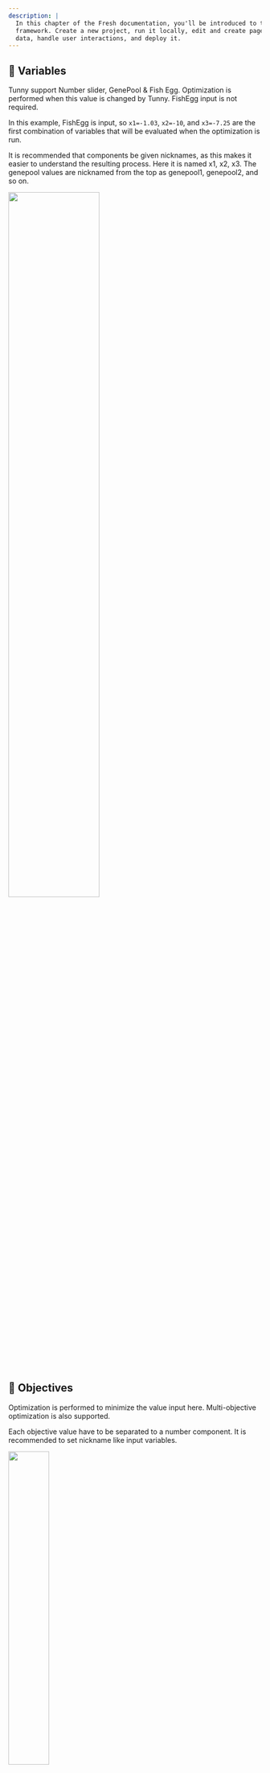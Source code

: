 ```yaml
---
description: |
  In this chapter of the Fresh documentation, you'll be introduced to the
  framework. Create a new project, run it locally, edit and create pages, fetch
  data, handle user interactions, and deploy it.
---
```


## :ocean: Variables

Tunny support Number slider, GenePool & Fish Egg.
Optimization is performed when this value is changed by Tunny.
FishEgg input is not required.

In this example, FishEgg is input, so `x1=-1.03`, `x2=-10`, and `x3=-7.25` are the first combination of variables that will be evaluated when the optimization is run.

It is recommended that components be given nicknames, as this makes it easier to understand the resulting process. Here it is named x1, x2, x3.
The genepool values are nicknamed from the top as genepool1, genepool2, and so on.

<img width="60%" src="https://user-images.githubusercontent.com/23289252/208358693-79efbfae-3527-4f26-8d5d-81fe582ebf99.png">

## :whale2: Objectives

Optimization is performed to minimize the value input here. Multi-objective optimization is also supported.

Each objective value have to be separated to a number component.
It is recommended to set nickname like input variables.

<img width="40%" src="https://user-images.githubusercontent.com/23289252/178102527-4d8a90f1-c2d6-4611-8b20-ea655c9f752b.png">

## :fried_shrimp: Attributes

This input is optional.

The Construct Fish Attribute component allows you to set an Attribute for each trial of optimization.
"ZUI" is supported, so you can increase the number of inputs to any number and set Attribute.

The nickname of the Construct Fish Attribute component input is stored paired with the value entered as the name of that Attribute.

The Geometry input has a special meaning;
what is entered here will be displayed as a Geometry when the results are sorted in the FishMarket component described below.
`Curve`, `Surface`, `Mesh`, `Brep`, and `SubD` are supported,
but inputs other than Mesh are not recommended due to the large size of the resulting file.

The Constraint inputs are also special inputs.
The values entered here are the constraints in the optimization.
When this value is less than 0, the trial is feasible.
Constraint conditions are supported by `TPE`, `GP` and `NSGAII`.

<img width="60%" alt="image" src="https://user-images.githubusercontent.com/23289252/188254609-3c8432ba-3f1c-45f4-bd2a-9e3f08271c2b.png">
